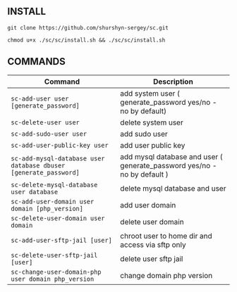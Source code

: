 ## INSTALL

```
git clone https://github.com/shurshyn-sergey/sc.git
```
```
chmod u+x ./sc/sc/install.sh && ./sc/sc/install.sh
```


<!---
## AFTER INSTALL
```
mysql
ALTER USER 'root'@'localhost' IDENTIFIED WITH mysql_native_password BY 'password';
exit
mysql_secure_installation
```
> #set password  
> #Remove anonymous users  
> #Disallow root login remotely  
> #Remove test database and access to it  

```
mysql -u root -p
ALTER USER 'root'@'localhost' IDENTIFIED WITH auth_socket;
```
-->


## COMMANDS
| Command                                                          | Description                                                                 |
|------------------------------------------------------------------|-----------------------------------------------------------------------------|
| `sc-add-user user [generate_password]`                           | add system user ( generate_password yes/no - no by default)                 |
| `sc-delete-user user`                                            | delete system user                                                          |
| `sc-add-sudo-user user`                                          | add sudo user                                                               |
| `sc-add-user-public-key user`                                    | add user public key                                                         |
| `sc-add-mysql-database user database dbuser [generate_password]` | add mysql database and user ( generate_password yes/no - no by default )    |
| `sc-delete-mysql-database user database`                         | delete mysql database and user                                              |
| `sc-add-user-domain user domain [php_version]`                   | add user domain                                                             |
| `sc-delete-user-domain user domain`                              | delete user domain                                                          |
| `sc-add-user-sftp-jail [user]`                                   | chroot user to home dir and access via sftp only                            |
| `sc-delete-user-sftp-jail [user]`                                | delete user sftp jail                                                       |
| `sc-change-user-domain-php user domain php_version`              | change domain php version                                                   |
